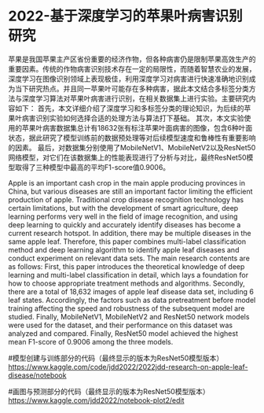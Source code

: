 # 2022-基于深度学习的苹果叶病害识别研究
苹果是我国苹果主产区省份重要的经济作物，但各种病害仍是限制苹果高效生产的重要因素。传统的作物病害识别技术存在一定的局限性，而随着智慧农业的发展，深度学习在图像识别领域上表现极佳，利用深度学习对病害进行快速准确地识别成为当下研究热点。并且同一苹果叶可能存在多种病害，据此本文结合多标签分类方法与深度学习算法对苹果叶病害进行识别，在相关数据集上进行实验。主要研究内容如下：
首先，本文详细介绍了深度学习和多标签分类的理论知识，为后续的苹果叶病害识别实验如何选择合适的处理方法与算法打下基础。
其次，本文实验使用的苹果叶病害数据集总计有18632张有标注苹果叶面病害的图像，包含6种叶面状态，据此研究了模型训练前的数据预处理等对后续模型速度和鲁棒性有重要影响的因素。
最后，对数据集分别使用了MobileNetV1、MobileNetV2以及ResNet50网络模型，对它们在该数据集上的性能表现进行了分析与对比，最终ResNet50模型取得了三种模型中最高的平均F1-score值0.9006。

Apple is an important cash crop in the main apple producing provinces in China, but various diseases are still an important factor limiting the efficient production of apple. Traditional crop disease recognition technology has certain limitations, but with the development of smart agriculture, deep learning performs very well in the field of image recognition, and using deep learning to quickly and accurately identify diseases has become a current research hotspot. In addition, there may be multiple diseases in the same apple leaf. Therefore, this paper combines multi-label classification method and deep learning algorithm to identify apple leaf diseases and conduct experiment on relevant data sets. The main research contents are as follows:
First, this paper introduces the theoretical knowledge of deep learning and multi-label classification in detail, which lays a foundation for how to choose appropriate treatment methods and algorithms.
Secondly, there are a total of 18,632 images of apple leaf disease data set, including 6 leaf states. Accordingly, the factors such as data pretreatment before model training affecting the speed and robustness of the subsequent model are studied.
Finally, MobileNetV1, MobileNetV2 and ResNet50 network models were used for the dataset, and their performance on this dataset was analyzed and compared. Finally, ResNet50 model achieved the highest mean F1-score of 0.9006 among the three models.


#模型创建与训练部分的代码（最终显示的版本为ResNet50模型版本）
https://www.kaggle.com/code/jdd2022/2022jdd-research-on-apple-leaf-disease/notebook

#画图与预测部分的代码（最终显示的版本为ResNet50模型版本）
https://www.kaggle.com/jdd2022/notebook-plot2/edit
